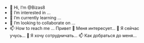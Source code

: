 - 👋 Hi, I’m @Bizas8
- 👀 I’m interested in ...
- 🌱 I’m currently learning ...
- 💞️ I’m looking to collaborate on ...
- 📫 How to reach me ... Привет
👀 Меня интересует...
🌱 Я сейчас учусь...
💞️ Я хочу сотрудничать...
📫 Как добраться до меня...

<!---
Bizas8/Bizas8 is a ✨ special ✨ repository because its `README.md` (this file) appears on your GitHub profile.
You can click the Preview link to take a look at your changes.
--->
